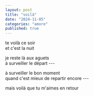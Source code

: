 ```yaml
---
layout: post
title: "voilà"
date: "2024-11-05"
categories: "amore"
published: true
---
```


te voilà ce soir  
et c'est la nuit  

je reste là aux aguets  
à surveiller le départ ---  

à surveiller le bon moment  
quand c'est mieux de repartir encore  ---  

mais voilà que tu m'aimes en retour  
